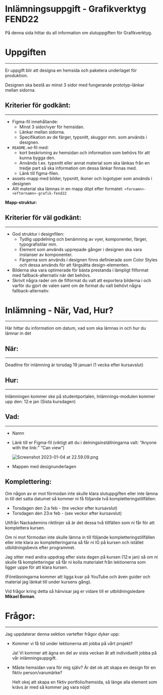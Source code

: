# Inlämningsuppgift - Grafikverktyg FEND22

På denna sida hittar du all information om slutuppgiften för Grafikverktyg.

# Uppgiften

---

Er uppgift blir att designa en hemsida och paketera underlaget för produktion.

Designen ska bestå av minst 3 sidor med fungerande prototyp-länkar mellan sidorna.

## **Kriterier för godkänt:**

---

- Figma-fil innehållande:
    - Minst 3 sidor/vyer för hemsidan.
    - Länkar mellan sidorna.
    - Specifikation av de färger, typsnitt, skuggor mm. som används i designen.
- `README.md`-fil med:
    - kort beskrivning av hemsidan och information som behövs för att kunna bygga den.
    - Används t.ex. typsnitt eller annat material som ska länkas från en tredje part så ska information om dessa länkar finnas med.
    - Länk till figma-filen.
- assets-mapp med bilder, typsnitt, ikoner och logotyper som används i designen
- Allt material ska lämnas in en mapp döpt efter formatet: 
`<fornamn>-<efternamn>-grafik-fend22`

**Mapp-struktur:**

## **Kriterier för väl godkänt:**

---

- God struktur i designfilen:
    - Tydlig uppdelning och benämning av vyer, komponenter, färger, typografistilar mm.
    - Element som används upprepade gånger i designen ska vara instanser av komponenter.
    - Färgerna som används i designen finns definierade som Color Styles och dessa används för att färgsätta design-elementen.
- Bilderna ska vara optimerade för bästa prestanda i lämpligt filformat med fallback-alternativ när det behövs.
- Skrivit några rader om de filformat du valt att exportera bilderna i och varför du gjort de valen samt om de format du valt behövt några fallback-alternativ.

# Inlämning - När, Vad, Hur?

---

Här hittar du information om datum, vad som ska lämnas in och hur du lämnar in det

## När:

---

Deadline för inlämning är torsdag 19 januari (1 vecka efter kursavslut)

## Hur:

---

Inlämningen kommer ske på studentportalen, Inlämnings-modulen kommer upp den: 12:e jan (Sista kursdagen)

## Vad:

---

- Namn
- Länk till er Figma-fil
(viktigt att du i delningsinställningarna valt: “Anyone with the link:” “Can view”)
    
    ![Screenshot 2023-01-04 at 22.59.09.png](https://s3-us-west-2.amazonaws.com/secure.notion-static.com/e0fc85dc-cf3e-4f06-beae-117fd547cb38/Screenshot_2023-01-04_at_22.59.09.png)
    
- Mappen med designunderlagen

## **Komplettering:**

Om någon av er mot förmodan inte skulle klara slutuppgiften eller inte lämna in till det satta datumet så kommer ni få följande två kompletteringstillfällen:

- Torsdagen den 2:a feb - (tre veckor efter kursavslut)
- Torsdagen den 23:e feb  - (sex veckor efter kursavslut)

Utifrån Nackademins riktlinjer så är det dessa två tillfällen som ni får för att komplettera kursen. 

Om ni mot förmodan inte skulle lämna in till följande kompletteringstillfällen eller inte klara av kompletteringarna så får ni IG på kursen och istället utbildningsbevis efter programmet. 

Jag sitter med andra uppdrag efter sista dagen på kursen (12:e jan) så om ni skulle få kompletteringar så får ni kolla materialet från lektionerna som ligger uppe för att klara kursen.

(Föreläsningarna kommer att ligga kvar på YouTube och även guider och material jag länkat till under kursens gång).

Vid frågor kring detta så hänvisar jag er vidare till er utbildningsledare **Mikael Boman**.

# **Frågor:**

---

Jag uppdaterar denna sektion vartefter frågor dyker upp:

- Kommer vi få tid under lektionerna att jobba på vårt projekt?
    
    Ja! Vi kommer att ägna en del av sista veckan åt att individuellt jobba på vår inlämningsuppgift.
    
- Måste hemsidan vara för mig själv? Är det ok att skapa en design för en fiktiv person/varumärke?
    
    Helt okej att skapa en fiktiv portfolio/hemsida, så länge alla element som krävs är med så kommer jag vara nöjd!
